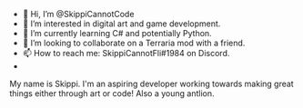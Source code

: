 - 👋 Hi, I’m @SkippiCannotCode
- 👀 I’m interested in digital art and game development.
- 🌱 I’m currently learning C# and potentially Python.
- 💞️ I’m looking to collaborate on a Terraria mod with a friend.
- 📫 How to reach me: SkippiCannotFli#1984 on Discord.
- 
My name is Skippi. I'm an aspiring developer working towards making great things either through art or code! Also a young antlion.
